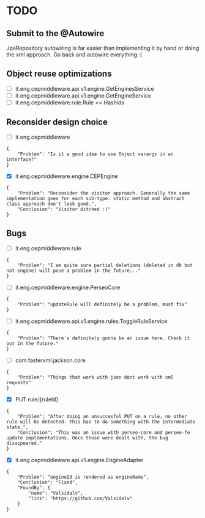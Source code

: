 # TODO

## Submit to the @Autowire
JpaRepository autowiring is far easier than implementing it by hand or doing the xml approach.
Go back and autowire everything :(

## Object reuse optimizations
- [ ] it.eng.cepmiddleware.api.v1.engine.GetEnginesService
- [ ] it.eng.cepmiddleware.api.v1.engine.GetEngineService
- [ ] it.eng.cepmiddleware.rule.Rule << Hashids

## Reconsider design choice
- [ ] it.eng.cepmiddleware
```
{
	"Problem": "Is it a good idea to use Object varargs in an interface?"
}
```
- [x] it.eng.cepmiddleware.engine.CEPEngine
```
{
	"Problem": "Reconsider the visitor approach. Generally the same implementation goes for each sub-type. static method and abstract class approach don't look good.",
	"Conclusion": "Visitor ditched :)"
}
```

## Bugs
- [ ] it.eng.cepmiddleware.rule
```
{
	"Problem": "I am quite sure partial deletions (deleted in db but not engine) will pose a problem in the future..."
}
```
- [ ] it.eng.cepmiddleware.engine.PerseoCore
```
{
	"Problem": "updateRule will definitely be a problem, must fix"
}
```
- [ ] it.eng.cepmiddleware.api.v1.engine.rules.ToggleRuleService
```
{
	"Problem": "There's definitely gonna be an issue here. Check it out in the future."
}
```
- [ ] com.fasterxml.jackson.core
```
{
	"Problem": "Things that work with json dont work with xml requests"
}
```
- [x] PUT rule/{ruleId}
```
{
	"Problem": "After doing an unsuccesful PUT on a rule, no other rule will be detected. This has to do something with the intermediate state.",
	"Conclusion": "This was an issue with perseo-core and perseo-fe update implementations. Once those were dealt with, the bug disappeared."
}
```
- [x] it.eng.cepmiddleware.api.v1.engine.EngineAdapter
```
{
	"Problem": "engineId is rendered as engineName",
	"Conclusion": "Fixed",
	"FoundBy": {
		"name": "Valsidalv",
		"link": "https://github.com/Valsidalv"
	}
}
```